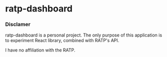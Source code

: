 # ratp-dashboard

### Disclamer

ratp-dashboard is a personal project. The only purpose of this application is to experiment React library, combined with RATP's API.

I have no affiliation with the RATP.
